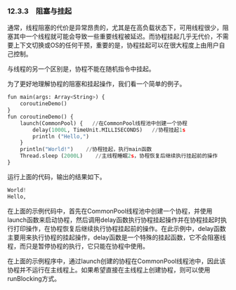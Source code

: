 ### 12.3.3　阻塞与挂起

通常，线程阻塞的代价是异常昂贵的，尤其是在高负载状态下，可用线程很少，阻塞其中一个线程就可能会导致一些重要线程被延迟。而协程挂起几乎无代价，不需要上下文切换或OS的任何干预，重要的是，协程挂起可以在很大程度上由用户自己控制。

与线程的另一个区别是，协程不能在随机指令中挂起。

为了更好地理解协程的阻塞和挂起操作，我们看一个简单的例子。

```python
fun main(args: Array<String>) {
    coroutineDemo()
}
fun coroutineDemo() {
    launch(CommonPool) {   //在CommonPool线程池中创建一个协程
        delay(1000L, TimeUnit.MILLISECONDS)   //协程挂起1s
        println ("Hello,")
    }
    println("World!")    //协程挂起，执行main函数
    Thread.sleep (2000L)    //主线程睡眠2s，协程恢复后继续执行挂起前的操作
}
```

运行上面的代码，输出的结果如下。

```python
World!
Hello,
```

在上面的示例代码中，首先在CommonPool线程池中创建一个协程，并使用launch函数来启动协程，然后调用delay函数执行协程挂起操作并在协程挂起时执行打印操作，在协程恢复后继续执行协程挂起前的操作。在此示例中，delay函数主要用来执行协程的挂起操作，delay函数是一个特殊的挂起函数，它不会阻塞线程，而只是暂停协程的执行，它只能在协程中使用。

在上面的示例程序中，通过launch创建的协程在CommonPool线程池中，因此该协程并不运行在主线程上。如果希望直接在主线程上创建协程，则可以使用runBlocking方式。

